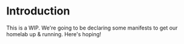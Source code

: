 # Introduction
This is a WIP. We're going to be declaring some manifests to get our homelab up & running. Here's hoping!